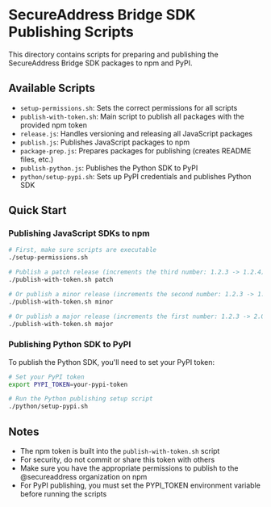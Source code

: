 
# SecureAddress Bridge SDK Publishing Scripts

This directory contains scripts for preparing and publishing the SecureAddress Bridge SDK packages to npm and PyPI.

## Available Scripts

- `setup-permissions.sh`: Sets the correct permissions for all scripts
- `publish-with-token.sh`: Main script to publish all packages with the provided npm token
- `release.js`: Handles versioning and releasing all JavaScript packages
- `publish.js`: Publishes JavaScript packages to npm
- `package-prep.js`: Prepares packages for publishing (creates README files, etc.)
- `publish-python.js`: Publishes the Python SDK to PyPI
- `python/setup-pypi.sh`: Sets up PyPI credentials and publishes Python SDK

## Quick Start

### Publishing JavaScript SDKs to npm

```bash
# First, make sure scripts are executable
./setup-permissions.sh

# Publish a patch release (increments the third number: 1.2.3 -> 1.2.4)
./publish-with-token.sh patch

# Or publish a minor release (increments the second number: 1.2.3 -> 1.3.0)
./publish-with-token.sh minor

# Or publish a major release (increments the first number: 1.2.3 -> 2.0.0)
./publish-with-token.sh major
```

### Publishing Python SDK to PyPI

To publish the Python SDK, you'll need to set your PyPI token:

```bash
# Set your PyPI token
export PYPI_TOKEN=your-pypi-token

# Run the Python publishing setup script
./python/setup-pypi.sh
```

## Notes

- The npm token is built into the `publish-with-token.sh` script
- For security, do not commit or share this token with others
- Make sure you have the appropriate permissions to publish to the @secureaddress organization on npm
- For PyPI publishing, you must set the PYPI_TOKEN environment variable before running the scripts
